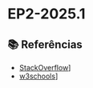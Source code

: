 # EP2-2025.1
## 📚 Referências

- [StackOverflow]([https://stackoverflow.com/questions)]
- [w3schools]([https://www.w3schools.com)]
